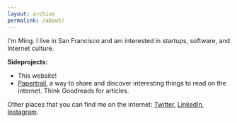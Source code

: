 ```yaml
---
layout: archive
permalink: /about/
---
```



I'm Ming. I live in San Francisco and am interested in startups, software, and Internet culture.

**Sideprojects:**
- This website!  
- [Papertrail](www.papertrail.cc), a way to share and discover interesting things to read on the internet. Think Goodreads for articles.

Other places that you can find me on the internet: [Twitter](www.twitter.com/ming), [LinkedIn](www.linkedin.com/in/minglu1), [Instagram](www.instagram.com/m1nglu).

